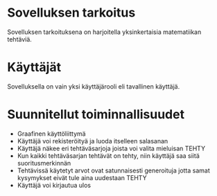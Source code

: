 # Sovelluksen tarkoitus
Sovelluksen tarkoituksena on harjoitella yksinkertaisia matematiikan tehtäviä.


# Käyttäjät
Sovelluksella on vain yksi käyttäjärooli eli tavallinen käyttäjä.


# Suunnitellut toiminnallisuudet
- Graafinen käyttöliittymä
- Käyttäjä voi rekisteröityä ja luoda itselleen salasanan
- Käyttäjä näkee eri tehtäväsarjoja joista voi valita mieluisan TEHTY
- Kun kaikki tehtäväsarjan tehtävät on tehty, niin käyttäjä saa siitä suoritusmerkinnän
- Tehtävissä käytetyt arvot ovat satunnaisesti generoituja jotta samat kysymykset eivät tule aina uudestaan TEHTY
- Käyttäjä voi kirjautua ulos
